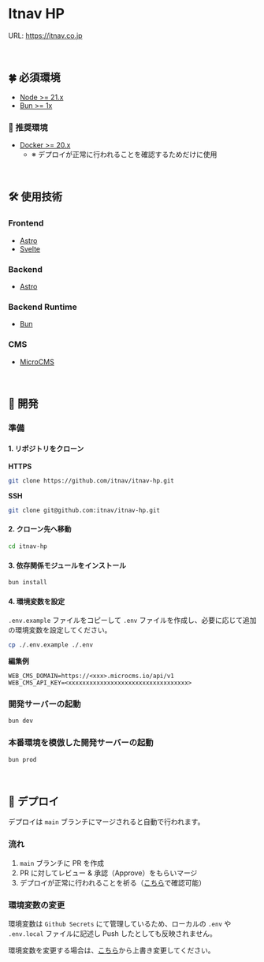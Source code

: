 # Itnav HP

URL: https://itnav.co.jp

<br />

## 🍀 必須環境

- [Node >= 21.x](https://nodejs.org/en/download/package-manager)
- [Bun >= 1x](https://bun.sh/docs/installation)

### 🥬 推奨環境

- [Docker >= 20.x](https://docs.docker.com/get-docker)
  - ※ デプロイが正常に行われることを確認するためだけに使用

<br />

## 🛠️ 使用技術

### Frontend

- [Astro](https://astro.build)
- [Svelte](https://svelte.dev)

### Backend

- [Astro](https://astro.build)

### Backend Runtime
- [Bun](https://bun.sh)

### CMS

- [MicroCMS](https://microcms.io)

<br />

## 🎱 開発

### 準備

#### 1. リポジトリをクローン

**HTTPS**

```bash
git clone https://github.com/itnav/itnav-hp.git
```

**SSH**

```bash
git clone git@github.com:itnav/itnav-hp.git
```

#### 2. クローン先へ移動

```bash
cd itnav-hp
```

#### 3. 依存関係モジュールをインストール

```bash
bun install
```

#### 4. 環境変数を設定

`.env.example` ファイルをコピーして `.env` ファイルを作成し、必要に応じて追加の環境変数を設定してください。

```bash
cp ./.env.example ./.env
```

**編集例**

```.env
WEB_CMS_DOMAIN=https://<xxx>.microcms.io/api/v1
WEB_CMS_API_KEY=<xxxxxxxxxxxxxxxxxxxxxxxxxxxxxxxxxx>
```

### 開発サーバーの起動

```bash
bun dev
```

### 本番環境を模倣した開発サーバーの起動

```bash
bun prod
```

<br />

## 🚀 デプロイ

デプロイは `main` ブランチにマージされると自動で行われます。

### 流れ

1. `main` ブランチに PR を作成
2. PR に対してレビュー & 承認（Approve）をもらいマージ
3. デプロイが正常に行われることを祈る（[こちら](https://github.com/itnav/itnav-hp/actions)で確認可能）

### 環境変数の変更

環境変数は `Github Secrets` にて管理しているため、ローカルの `.env` や `.env.local` ファイルに記述し Push したとしても反映されません。

環境変数を変更する場合は、[こちら](https://github.com/itnav/itnav-hp/settings/secrets/actions)から上書き変更してください。
